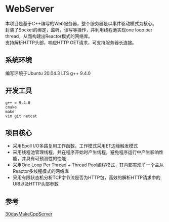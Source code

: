 # WebServer
本项目是基于C++编写的Web服务器，整个服务器是以事件驱动模式为核心。  
封装了Socket的绑定，监听，读写等操作，并利用线程池实现one loop per thread，从而构建出Reactor模式的网络库。  
支持解析HTTP头部，响应HTTP GET请求，可支持服务器长连接。  

## 系统环境
编写环境于Ubuntu 20.04.3 LTS g++ 9.4.0

## 开发工具
`g++ = 9.4.0`  
`cmake`  
`make`  
`vim git netcat`

## 项目核心
* 采用Epoll I/O多路复用工作函数，工作模式采用ET边缘触发模式
* 采用线程池管理线程，并在程序开始时产生线程，避免程序运行中产生影响性能，并具有可预测性的性能
* 采用One Loop Per Thread + Thread Pool编程模式，其内部实现了一个主从Reactor多线程模式的网络库  
* 采用有限状态机分析TCP字节流是否为HTTP包，高效的解析HTTP请求中的URI以及HTTP头部参数

## 参考
[30dayMakeCppServer](https://github.com/yuesong-feng/30dayMakeCppServer.git)

